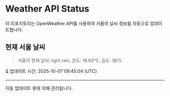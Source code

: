 
# Weather API Status

이 리포지토리는 OpenWeather API를 사용하여 서울의 날씨 정보를 자동으로 업데이트합니다.

## 현재 서울 날씨
> 서울의 현재 날씨: light rain, 온도: 18.64°C, 습도: 96%

⏳ 업데이트 시간: 2025-10-07 09:45:04 (UTC)

---
자동 업데이트 봇에 의해 관리됩니다.
